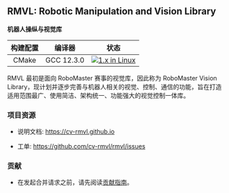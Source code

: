 ## RMVL: Robotic Manipulation and Vision Library

**机器人操纵与视觉库**

| 构建配置 |   编译器   |                             状态                             |
| :------: | :--------: | :----------------------------------------------------------: |
|  CMake   | GCC 12.3.0 | [![1.x in Linux](https://github.com/cv-rmvl/rmvl/actions/workflows/linux-1.x.yml/badge.svg)](https://github.com/cv-rmvl/rmvl/actions/workflows/linux-1.x.yml) |

RMVL 最初是面向 RoboMaster 赛事的视觉库，因此称为 RoboMaster Vision Library，现计划并逐步完善与机器人相关的视觉、控制、通信的功能，旨在打造适用范围最广、使用简洁、架构统一、功能强大的视觉控制一体库。

### 项目资源

* 说明文档: <https://cv-rmvl.github.io>

* 工单: <https://github.com/cv-rmvl/rmvl/issues>

### 贡献

* 在发起合并请求之前，请先阅读[贡献指南](https://github.com/cv-rmvl/rmvl/wiki/How_to_contribute)。
